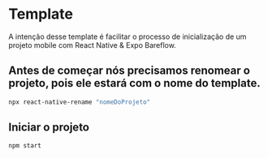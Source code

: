 # Template

A intenção desse template é facilitar o processo de inicialização de um projeto mobile com React Native & Expo Bareflow.

## Antes de começar nós precisamos renomear o projeto, pois ele estará com o nome do template.

```bash
npx react-native-rename "nomeDoProjeto"
```

## Iniciar o projeto

```bash
npm start
```
